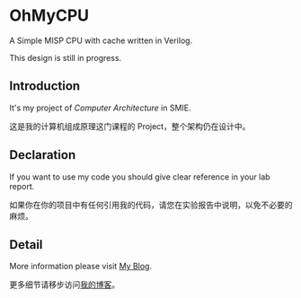 # OhMyCPU

A Simple MISP CPU with cache written in Verilog.

This design is still in progress.

## Introduction

It's my project of *Computer Architecture* in SMIE.

这是我的计算机组成原理这门课程的 Project，整个架构仍在设计中。

## Declaration

If you want to use my code you should give clear reference in your lab report.

如果你在你的项目中有任何引用我的代码，请您在实验报告中说明，以免不必要的麻烦。

## Detail

More information please visit [My Blog](https://t.32ph.com/five-stage-misp-cpu-verilog-design-with-hazard-handle/).

更多细节请移步访问[我的博客](https://t.32ph.com/five-stage-misp-cpu-verilog-design-with-hazard-handle/)。
